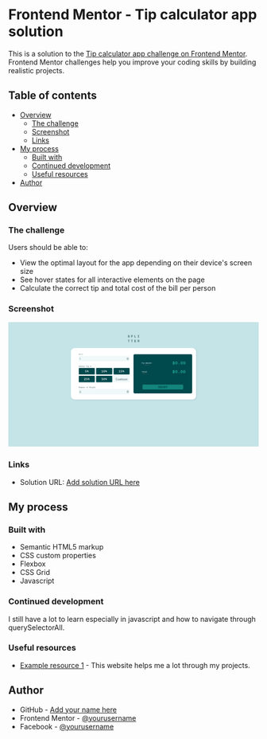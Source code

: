 # Frontend Mentor - Tip calculator app solution

This is a solution to the [Tip calculator app challenge on Frontend Mentor](https://www.frontendmentor.io/challenges/tip-calculator-app-ugJNGbJUX). Frontend Mentor challenges help you improve your coding skills by building realistic projects.

## Table of contents

- [Overview](#overview)
  - [The challenge](#the-challenge)
  - [Screenshot](#screenshot)
  - [Links](#links)
- [My process](#my-process)
  - [Built with](#built-with)
  - [Continued development](#continued-development)
  - [Useful resources](#useful-resources)
- [Author](#author)

## Overview

### The challenge

Users should be able to:

- View the optimal layout for the app depending on their device's screen size
- See hover states for all interactive elements on the page
- Calculate the correct tip and total cost of the bill per person

### Screenshot

![](./screenshot.jpg)

### Links

- Solution URL: [Add solution URL here](https://djaphar.github.io/tip-calculator-app/)

## My process

### Built with

- Semantic HTML5 markup
- CSS custom properties
- Flexbox
- CSS Grid
- Javascript

### Continued development

I still have a lot to learn especially in javascript and how to navigate through querySelectorAll.

### Useful resources

- [Example resource 1](https://www.w3schools.com/) - This website helps me a lot through my projects.


## Author

- GitHub - [Add your name here](https://github.com/Djaphar)
- Frontend Mentor - [@yourusername](https://www.frontendmentor.io/profile/Djaphar)
- Facebook - [@yourusername](https://www.facebook.com/djaphar/)
